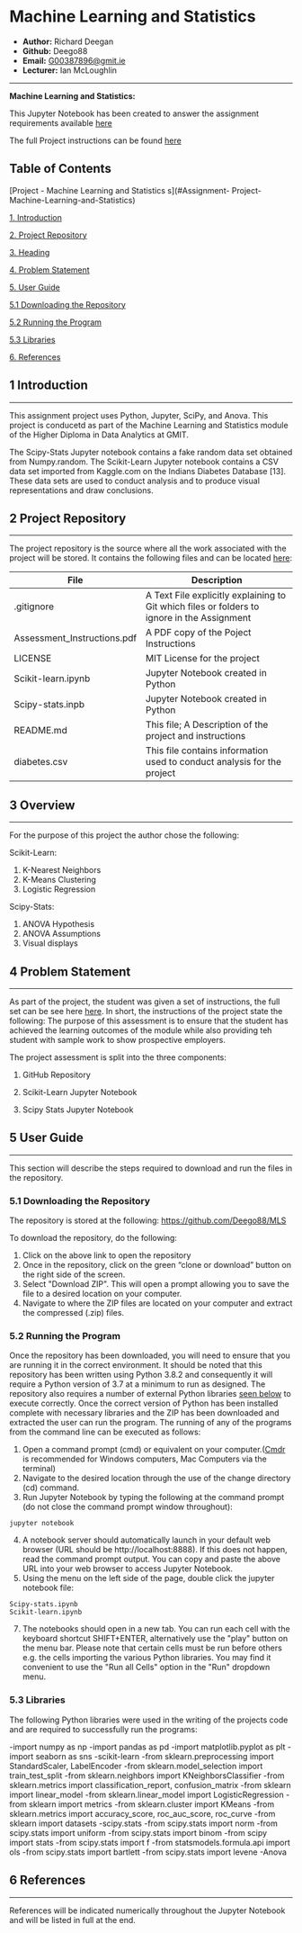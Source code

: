 # Machine Learning and Statistics 

* **Author:** Richard Deegan
* **Github:** Deego88
* **Email:** G00387896@gmit.ie
* **Lecturer:** Ian McLoughlin
------------------------------------------------------------------------------------------------
**Machine Learning and Statistics:** 

This Jupyter Notebook has been created to answer the assignment requirements available [here](https://github.com/Deego88/MLS) 

The full Project instructions can be found [here](https://github.com/Deego88/MLS) 


**Table of Contents**
------------------------------------------------------------------------------------------------

[Project - Machine Learning and Statistics s](#Assignment- Project-Machine-Learning-and-Statistics)

[1. Introduction](#1-introduction)

[2. Project Repository](#2-project-repository)

[3. Heading](#3-heading)

[4. Problem Statement](#4-Problem-Statement)

[5. User Guide](#5-User-Guide)

  [5.1 Downloading the Repository](#5.1-Downloading-the-Repository)

  [5.2  Running the Program](#5.2-Running-the-Program)

  [5.3  Libraries](#5.3-Libraries)

[6. References](#7-References)


## 1 Introduction
-----------------------------------------------------------------------------------------------
This assignment project uses Python, Jupyter, SciPy, and Anova.  This project is conducetd as part of the Machine Learning and Statistics module of the Higher Diploma in Data Analytics at GMIT.

The Scipy-Stats Jupyter notebook contains a fake random data set obtained from Numpy.random.
The Scikit-Learn Jupyter notebook contains a CSV data set imported from Kaggle.com on the Indians Diabetes Database [13].
These data sets are used to conduct analysis and to produce visual representations and draw conclusions.

## 2 Project Repository
------------------------------------------------------------------------------------------------
The project repository is the source where all the work associated with
the project will be stored. It contains the following files and can be
located [here](https://github.com/Deego88/MLS):

  **File**    |     **Description**
  ---------   |   --------------------------------------------------------
  .gitignore | A Text File explicitly explaining to Git which files or folders to ignore in the Assignment
  Assessment_Instructions.pdf | A PDF copy of the Poject Instructions
  LICENSE     |    MIT License for the project
  Scikit-learn.ipynb | Jupyter Notebook created in Python
  Scipy-stats.inpb | Jupyter Notebook created  in Python
  README.md   |    This file; A Description of the project and instructions
  diabetes.csv   |    This file contains information used to conduct analysis for the project


## 3  Overview
------------------------------------------------------------------------------------------------
 For the purpose of this project the author chose the following:
 
Scikit-Learn:
1. K-Nearest Neighbors
2. K-Means Clustering
3. Logistic Regression 

Scipy-Stats:
1. ANOVA Hypothesis 
2. ANOVA Assumptions
3. Visual displays


## 4 Problem Statement
------------------------------------------------------------------------------------------------
As part of the project, the student was given a set of instructions, the full set can be see here [here](https://github.com/Deego88/MLS). In short, the instructions of the project state the following:
The purpose of this assessment is to ensure that the student has achieved the learning outcomes
of the module while also providing teh student with sample work to show prospective
employers. 

The project assessment is split into the three components:

1. GitHub Repository

2. Scikit-Learn Jupyter Notebook

3. Scipy Stats Jupyter Notebook

## 5 User Guide
------------------------------------------------------------------------------------------------
This section will describe the steps required to download and run the files in the repository.

### 5.1 Downloading the Repository
The repository is stored at the following: https://github.com/Deego88/MLS

To download the repository, do the following:
1.  Click on the above link to open the repository
2.  Once in the repository, click on the green “clone or download” button on the right side of the screen.
3.  Select "Download ZIP". This will open a prompt allowing you to save the file to a desired location on your computer.
4.  Navigate to where  the ZIP files are located on your computer and extract the compressed (.zip) files.

### 5.2 Running the Program
Once the repository has been downloaded, you will need to ensure that you are running it in the correct environment. It should be noted that this repository has been written using Python 3.8.2 and consequently it will require a Python version of 3.7 at a minimum to run as designed. The repository also requires a number of external Python libraries [seen below](#5.3-Libaries) to execute correctly. Once the correct version of Python has been installed complete with necessary libraries and the ZIP has been downloaded and extracted the user can run the program. The running of any of the programs from the command line can be executed as follows:
1.  Open a command prompt (cmd) or equivalent on your computer.([Cmdr](https://cmder.net) is recommended for Windows computers, Mac Computers via the terminal)
2.  Navigate to the desired location through the use of the change directory (cd) command.
3. Run Jupyter Notebook by typing the following at the command prompt (do not close the command prompt window throughout):
```
jupyter notebook
```
4. A notebook server should automatically launch in your default web browser (URL should be http://localhost:8888). If this does not happen, read the command prompt output. You can copy and paste the above URL into your web browser to access Jupyter Notebook.
6. Using the menu on the left side of the page, double click the jupyter notebook file:
```
Scipy-stats.ipynb
Scikit-learn.ipynb
```
7. The notebooks should open in a new tab. You can run each cell with the keyboard shortcut SHIFT+ENTER, alternatively use the "play" button on the menu bar. Please note that certain cells must be run before others e.g. the cells importing the various Python libraries. You may find it convenient to use the "Run all Cells" option in the "Run" dropdown menu.

### 5.3 Libraries
The following Python libraries were used in the writing of the projects code and are required to successfully run the programs:

-import numpy as np
-import pandas as pd
-import matplotlib.pyplot as plt
-import seaborn as sns
-scikit-learn
  -from sklearn.preprocessing import StandardScaler, LabelEncoder
  -from sklearn.model_selection import train_test_split
  -from sklearn.neighbors import KNeighborsClassifier
  -from sklearn.metrics import classification_report, confusion_matrix
  -from sklearn import linear_model
  -from sklearn.linear_model import LogisticRegression
  -from sklearn import metrics
  -from sklearn.cluster import KMeans
  -from sklearn.metrics import accuracy_score, roc_auc_score, roc_curve
  -from sklearn import datasets
-scipy.stats
  -from scipy.stats import norm
  -from scipy.stats import uniform
  -from scipy.stats import binom
  -from scipy import stats
  -from scipy.stats import f 
  -from statsmodels.formula.api import ols
  -from scipy.stats import bartlett
  -from scipy.stats import levene
-Anova

## 6 References
------------------------------------------------------------------------------------------------
References will be indicated numerically throughout the Jupyter Notebook and will be listed in full at the end.
